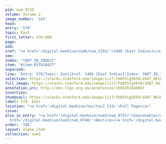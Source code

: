 ```yaml
---
pid: num_0739
volume: Volume 2
image_number: '143'
head:
entry: '578'
topic: East
first_letter: 576-600
page:
add:
xref: "<a href='/digital-beehive/num6/num_2191/'>1486 [East Indies]</a>"
see:
index: "[NOT_IN_INDEX]"
item: "#item-05fb18427"
unparsed:
line: 'Entry: 578|Topic: East|Xref: 1486 [East Indies]|Index: [NOT_IN_INDEX]|#item-05fb18427'
selection: https://stacks.stanford.edu/image/iiif/fm855tg5659/1607_0610/434,2548,2798,178/full/0/default.jpg
full_image: https://stacks.stanford.edu/image/iiif/fm855tg5659/1607_0610/full/full/0/default.jpg
annotation_uri: http://dev.llgc.org.uk/annotation/1585251844067
insertion:
thumbnail: https://stacks.stanford.edu/image/iiif/fm855tg5659/1607_0610/434,2548,600,180/250,/0/default.jpg
label: 578. East
location: "<a href='/digital-beehive/toc/toc2_133/'>Full Page</a>"
issue:
also_in_entry: "<a href='/digital-beehive/num3/num_0737/'>Seasonable</a>|<a href='/digital-beehive/num3/num_0738/'>South</a>|<a
  href='/digital-beehive/num3/num_0740/'>West</a>|<a href='/digital-beehive/num3/num_0741/'>North</a>"
order: '108'
layout: alpha_item
collection: num3
---
```

